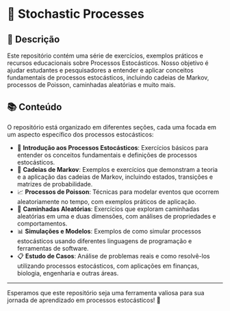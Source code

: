 # 🎲 Stochastic Processes

## 📜 Descrição
Este repositório contém uma série de exercícios, exemplos práticos e recursos educacionais sobre Processos Estocásticos. Nosso objetivo é ajudar estudantes e pesquisadores a entender e aplicar conceitos fundamentais de processos estocásticos, incluindo cadeias de Markov, processos de Poisson, caminhadas aleatórias e muito mais.

## 📚 Conteúdo
O repositório está organizado em diferentes seções, cada uma focada em um aspecto específico dos processos estocásticos:
  - 🌟 **Introdução aos Processos Estocásticos**: Exercícios básicos para entender os conceitos fundamentais e definições de processos estocásticos.
  - 🔄 **Cadeias de Markov**: Exemplos e exercícios que demonstram a teoria e a aplicação das cadeias de Markov, incluindo estados, transições e matrizes de probabilidade.
  - 📈 **Processos de Poisson**: Técnicas para modelar eventos que ocorrem aleatoriamente no tempo, com exemplos práticos de aplicação.
  - 🚶 **Caminhadas Aleatórias**: Exercícios que exploram caminhadas aleatórias em uma e duas dimensões, com análises de propriedades e comportamentos.
  - 📊 **Simulações e Modelos**: Exemplos de como simular processos estocásticos usando diferentes linguagens de programação e ferramentas de software.
  - 📋 **Estudo de Casos**: Análise de problemas reais e como resolvê-los utilizando processos estocásticos, com aplicações em finanças, biologia, engenharia e outras áreas.

---

Esperamos que este repositório seja uma ferramenta valiosa para sua jornada de aprendizado em processos estocásticos! 🚀
